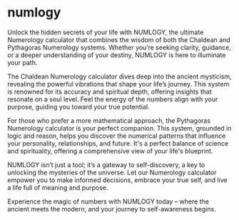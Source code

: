 # numlogy
Unlock the hidden secrets of your life with NUMLOGY, the ultimate Numerology calculator that combines the wisdom of both the Chaldean and Pythagoras Numerology systems. Whether you’re seeking clarity, guidance, or a deeper understanding of your destiny, NUMLOGY is here to illuminate your path.

The Chaldean Numerology calculator dives deep into the ancient mysticism, revealing the powerful vibrations that shape your life’s journey. This system is renowned for its accuracy and spiritual depth, offering insights that resonate on a soul level. Feel the energy of the numbers align with your purpose, guiding you toward your true potential.

For those who prefer a more mathematical approach, the Pythagoras Numerology calculator is your perfect companion. This system, grounded in logic and reason, helps you discover the numerical patterns that influence your personality, relationships, and future. It's a perfect balance of science and spirituality, offering a comprehensive view of your life's blueprint.

NUMLOGY isn’t just a tool; it’s a gateway to self-discovery, a key to unlocking the mysteries of the universe. Let our Numerology calculator empower you to make informed decisions, embrace your true self, and live a life full of meaning and purpose.

Experience the magic of numbers with NUMLOGY today – where the ancient meets the modern, and your journey to self-awareness begins.
